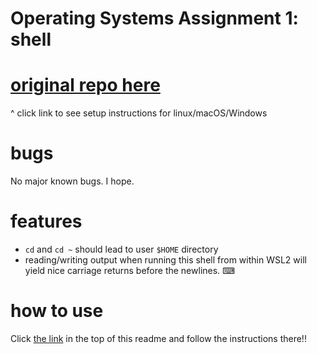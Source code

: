 # Operating Systems Assignment 1: shell

# [original repo here ](https://gitlab.science.ru.nl/OperatingSystems/assignment1.git)
^ click link to see setup instructions for linux/macOS/Windows

# bugs
No major known bugs. I hope.

# features
- `cd` and `cd ~` should lead to user `$HOME` directory
- reading/writing output when running this shell from within WSL2 will yield nice carriage returns before the newlines. ⌨

# how to use
Click [the link](https://gitlab.science.ru.nl/OperatingSystems/assignment1.git) in the top of this readme and follow the instructions there!!


